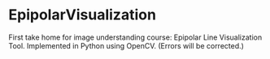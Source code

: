 # EpipolarVisualization
First take home for image understanding course: Epipolar Line Visualization Tool.
Implemented in Python using OpenCV. (Errors will be corrected.)
